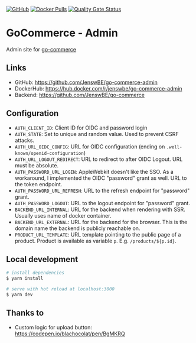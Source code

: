 [![GitHub](https://img.shields.io/github/license/JenswBE/go-commerce)](https://github.com/JenswBE/go-commerce-admin)
[![Docker Pulls](https://img.shields.io/docker/pulls/jenswbe/go-commerce)](https://hub.docker.com/r/jenswbe/go-commerce-admin)
[![Quality Gate Status](https://sonarcloud.io/api/project_badges/measure?project=JenswBE_go-commerce-admin&metric=alert_status)](https://sonarcloud.io/summary/new_code?id=JenswBE_go-commerce-admin)

# GoCommerce - Admin

Admin site for [go-commerce](https://github.com/JenswBE/go-commerce)

## Links

- GitHub: https://github.com/JenswBE/go-commerce-admin
- DockerHub: https://hub.docker.com/r/jenswbe/go-commerce-admin
- Backend: https://github.com/JenswBE/go-commerce

## Configuration

- `AUTH_CLIENT_ID`: Client ID for OIDC and password login
- `AUTH_STATE`: Set to unique and random value. Used to prevent CSRF attacks.
- `AUTH_URL_OIDC_CONFIG`: URL for OIDC configuration (ending on `.well-known/openid-configuration`)
- `AUTH_URL_LOGOUT_REDIRECT`: URL to redirect to after OIDC Logout. URL must be absolute.
- `AUTH_PASSWORD_URL_LOGIN`: AppleWebkit doesn't like the SSO. As a workaround, I implemented the OIDC "password" grant as well. URL to the token endpoint.
- `AUTH_PASSWORD_URL_REFRESH`: URL to the refresh endpoint for "password" grant.
- `AUTH_PASSWORD_LOGOUT`: URL to the logout endpoint for "password" grant.
- `BACKEND_URL_INTERNAL`: URL for the backend when rendering with SSR. Usually uses name of docker container.
- `BACKEND_URL_EXTERNAL`: URL for the backend for the browser. This is the domain name the backend is publicly reachable on.
- `PRODUCT_URL_TEMPLATE`: URL template pointing to the public page of a product. Product is available as variable `p`. E.g. `/products/${p.id}`.

## Local development

```bash
# install dependencies
$ yarn install

# serve with hot reload at localhost:3000
$ yarn dev
```

## Thanks to

- Custom logic for upload button: https://codepen.io/blachocolat/pen/BgMKRQ
